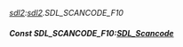 _[sdl2](../../modules/sdl2/sdl2-module.md):[sdl2](../../modules/sdl2/sdl2-module.md).SDL\_SCANCODE\_F10_
##### Const SDL\_SCANCODE\_F10:[SDL_Scancode](../../modules/sdl2/sdl2-sdl_scancode.md)
